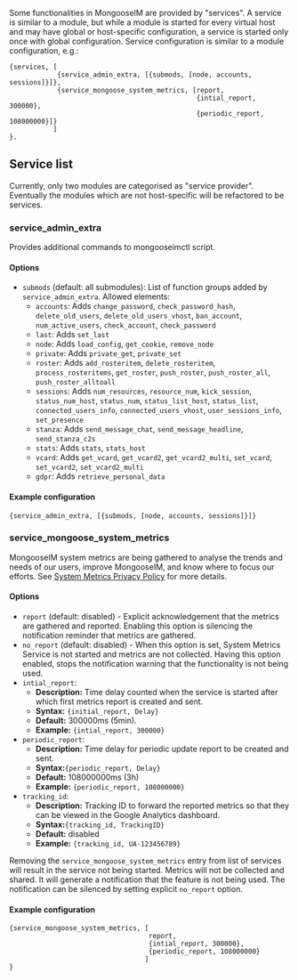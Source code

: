 Some functionalities in MongooseIM are provided by "services".
A service is similar to a module, but while a module is started for every virtual host and may have global or host-specific configuration, a service is started only once with global configuration.
Service configuration is similar to a module configuration, e.g.:
```
{services, [
            {service_admin_extra, [{submods, [node, accounts, sessions]}]},
            {service_mongoose_system_metrics, [report,
                                               {intial_report, 300000},
                                               {periodic_report, 108000000}]}
           ]
}.
```


## Service list

Currently, only two modules are categorised as "service provider".
Eventually the modules which are not host-specific will be refactored to be services.

### service_admin_extra

Provides additional commands to mongooseimctl script.

#### Options
* `submods` (default: all submodules): List of function groups added by `service_admin_extra`. Allowed elements:
    * `accounts`: Adds `change_password`, `check_password_hash`, `delete_old_users`, `delete_old_users_vhost`, `ban_account`, `num_active_users`, `check_account`, `check_password`
    * `last`: Adds `set_last`
    * `node`: Adds `load_config`, `get_cookie`, `remove_node`
    * `private`: Adds `private_get`, `private_set`
    * `roster`: Adds `add_rosteritem`, `delete_rosteritem`, `process_rosteritems`, `get_roster`, `push_roster`, `push_roster_all`, `push_roster_alltoall`
    * `sessions`: Adds `num_resources`, `resource_num`, `kick_session`, `status_num_host`, `status_num`, `status_list_host`, `status_list`, `connected_users_info`, `connected_users_vhost`, `user_sessions_info`, `set_presence`
    * `stanza`: Adds `send_message_chat`, `send_message_headline`, `send_stanza_c2s`
    * `stats`: Adds `stats`, `stats_host`
    * `vcard`: Adds `get_vcard`, `get_vcard2`, `get_vcard2_multi`, `set_vcard`, `set_vcard2`, `set_vcard2_multi`
    * `gdpr`: Adds `retrieve_personal_data`

#### Example configuration
` {service_admin_extra, [{submods, [node, accounts, sessions]}]} `

### service_mongoose_system_metrics

MongooseIM system metrics are being gathered to analyse the trends and needs of our users, improve MongooseIM, and know where to focus our efforts.
See [System Metrics Privacy Policy](../operation-and-maintenance/System-Metrics-Privacy-Policy.md) for more details.

#### Options
* `report` (default: disabled) - Explicit acknowledgement that the metrics are gathered and reported.
Enabling this option is silencing the notification reminder that metrics are gathered.
* `no_report` (default: disabled) - When this option is set, System Metrics Service is not started and metrics are not collected.
Having this option enabled, stops the notification warning that the functionality is not being used.
* `intial_report`:
    * **Description:** Time delay counted when the service is started after which first metrics report is created and sent.
    * **Syntax:** `{initial_report, Delay}`
    * **Default:** 300000ms (5min).
    * **Example:** `{intial_report, 300000}`
* `periodic_report`:
    * **Description:** Time delay for periodic update report to be created and sent.
    * **Syntax:**`{periodic_report, Delay}`
    * **Default:** 108000000ms (3h)
    * **Example:** `{periodic_report, 108000000}`
* `tracking_id`:
    * **Description:** Tracking ID to forward the reported metrics so that they can be viewed in the Google Analytics dashboard.
    * **Syntax:**`{tracking_id, TrackingID}`
    * **Default:** disabled
    * **Example:** `{tracking_id, UA-123456789}`

Removing the `service_mongoose_system_metrics` entry from list of services will result in the service not being started.
Metrics will not be collected and shared.
It will generate a notification that the feature is not being used.
The notification can be silenced by setting explicit `no_report` option.

#### Example configuration
```
{service_mongoose_system_metrics, [
                                   report,
                                   {intial_report, 300000},
                                   {periodic_report, 108000000}
                                  ]
}
```